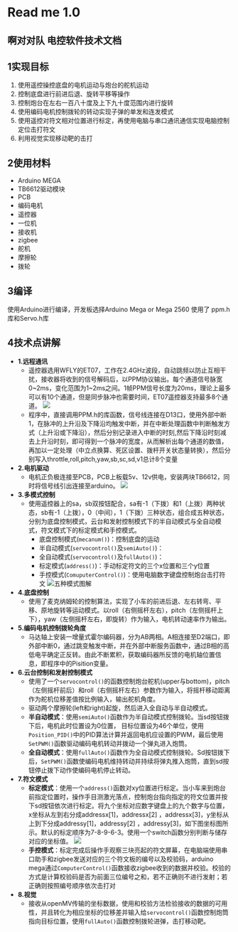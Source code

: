 # Read me 1.0
## 啊对对队  电控软件技术文档

## 1实现目标
1. 使用遥控操控底盘的电机运动与炮台的舵机运动
2. 控制底盘进行前进后退、旋转平移等操作
3.	控制炮台在左右一百八十度及上下九十度范围内进行旋转
4.	使用编码电机控制拨轮的转动实现子弹的单发和连发模式
5.	使用遥控对符文相对位置进行标定，再使用电脑与串口通讯通信实现电脑控制定位击打符文
6.	利用视觉实现移动靶的击打

## 2使用材料
- Arduino MEGA
- TB6612驱动模块
- PCB
- 编码电机
- 遥控器
- 一位机
- 接收机 
- zigbee
- 舵机
- 摩擦轮
- 拨轮

## 3编译
使用Arduino进行编译，开发板选择Arduino Mega or Mega 2560
使用了 ppm.h库和Servo.h库

## 4技术点讲解
- **1.远程通讯**
  - 遥控器选用WFLY的ET07，工作在2.4GHz波段，自动跳频以防止互相干扰，接收器将收到的信号解码后，以PPM协议输出。每个通道信号脉宽0~2ms，变化范围为1~2ms之间。1帧PPM信号长度为20ms，理论上最多可以有10个通道，但是同步脉冲也需要时间，ET07遥控器支持最多8个通道。
  ![](https://s3.bmp.ovh/imgs/2022/05/13/9fd9c34aaf710248.png)
  - 程序中，直接调用PPM.h的库函数，信号线连接在D13口，使用外部中断1，在脉冲的上升沿及下降沿均触发中断，并在中断处理函数中判断触发方式（上升沿或下降沿），然后分别记录进入中断的时刻,然后下降沿时刻减去上升沿时刻，即可得到一个脉冲的宽度，从而解析出每个通道的数值，再加以一定处理（中立点换算、死区设置、拨杆开关状态量转换），然后分别写入throttle,roll,pitch,yaw,sb,sc,sd,v1总计8个变量
- **2.电机驱动**
  - 电机正负极连接至PCB，PCB上板载5v、12v供电，安装两块TB6612，同时将信号线引出连接至arduino。
  ![](https://s3.bmp.ovh/imgs/2022/05/13/8c5310ee93f72fcf.png)
- **3.多模式控制**
  - 使用遥控器上的sa，sb双按钮配合，sa有-1（下拨）和1（上拨）两种状态，sb有-1（上拨），0（中间），1（下拨）三种状态，组合成五种状态，分别为底盘控制模式，云台和发射控制模式下的半自动模式与全自动模式，符文模式下的标定模式和手控模式。
    - 底盘控制模式(`mecanum()`)：控制底盘的运动
    - 半自动模式(`servocontrol()`及`semiAuto()`)：
    - 全自动模式(`servocontrol()`及`fullAuto()`)：
    - 标定模式(`address()`)：手动标定符文的三个x位置和三个y位置
    - 手控模式(`ComuputerControl()`)：使用电脑数字键盘控制炮台击打符文
   ![五种模式图解](https://s3.bmp.ovh/imgs/2022/05/13/e7458e8d4c8e13c7.png)
- **4.底盘控制**
  - 使用了麦克纳姆轮的控制算法，实现了小车的前进后退、左右转弯、平移、原地旋转等运动模式。以roll（右侧摇杆左右），pitch（左侧摇杆上下），yaw（左侧摇杆左右，即旋转）作为输入，电机转动速率作为输出。
- **5.编码电机控制拨轮角度**
  - 马达轴上安装一增量式霍尔编码器，分为AB两相。A相连接至D2端口，即外部中断0，通过跳变触发中断，并在外部中断服务函数中，通过B相的高低电平确定正反转。由此不断累积，获取编码器所反馈的电机轴位置信息，即程序中的Pisition变量。
- **6.云台控制和发射控制模式**
  -  使用了一个`servocontrol()`的函数控制炮台舵机(upper与bottom)，pitch（左侧摇杆前后）和roll（右侧摇杆左右）参数作为输入，将摇杆移动距离作为舵机位移差值按比例输入，输出舵机角度。
  -  驱动两个摩擦轮(left和right)起旋，然后进入全自动与半自动模式。
  - **半自动模式**：使用`semiAuto()`函数作为半自动模式控制拨轮。当sd按钮拨下后，电机此时位置设为0位置， 目标位置设为46个单位，使用`Position_PID()`中的PID算法计算并返回电机应设置的PWM，最后使用`SetPWM()`函数驱动编码电机转动并拨动一个弹丸进入炮筒。
  - **全自动模式**：使用`fullAuto()`函数作为全自动模式控制拨轮。Sd按钮拨下后，`SetPWM()`函数使编码电机维持转动并持续将弹丸推入炮筒，直到sd按钮停止拨下动作使编码电机停止转动。
- **7.符文模式**
  - **标定模式**：使用一个`address()`函数对xy位置进行标定。当小车来到炮台前指定位置时，操作手目测激光落点，控制炮台指向指定的符文位置并按下sd按钮依次进行标定。将九个坐标对应数字键盘上的九个数字与位置，x坐标从左到右分成addressx[1]，addressx[2] ，addressx[3]，y坐标从上到下分成addressy[1]，addressy[2] ，addressy[3]，如下图坐标图所示。默认的标定顺序为7-8-9-6-3。使用一个switch函数分别判断与储存对应的坐标值。
![](https://s3.bmp.ovh/imgs/2022/05/13/59d9959d135f572f.png)
  - **手控模式**：标定完成后操作手观察三块亮起的符文屏幕，在电脑端使用串口助手和zigbee发送对应的三个符文板的编号以及校验码，arduino mega通过`ComputerControl()`函数接收zigbee收到的数据并校验。校验的方式是计算校验码是否为前面三位编号之和，若不正确则不进行发射；若正确则按照编号顺序依次击打对
- **8.视觉**
  - 接收从openMV传输的坐标数据，使用和校验方法检验接收的数据的可用性，并且转化为相应坐标的位移差并输入给`servocontrol()`函数控制炮筒指向目标位置，使用`fullAuto()`函数控制拨轮进弹，击打移动靶。
